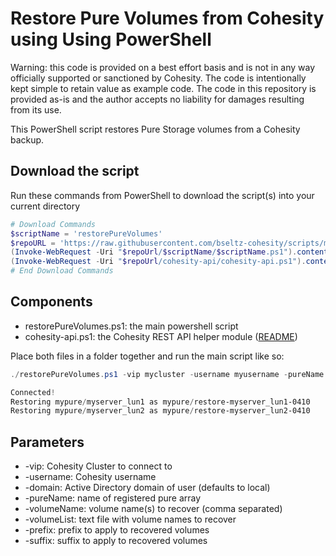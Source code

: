 # Restore Pure Volumes from Cohesity using Using PowerShell

Warning: this code is provided on a best effort basis and is not in any way officially supported or sanctioned by Cohesity. The code is intentionally kept simple to retain value as example code. The code in this repository is provided as-is and the author accepts no liability for damages resulting from its use.

This PowerShell script restores Pure Storage volumes from a Cohesity backup.

## Download the script

Run these commands from PowerShell to download the script(s) into your current directory

```powershell
# Download Commands
$scriptName = 'restorePureVolumes'
$repoURL = 'https://raw.githubusercontent.com/bseltz-cohesity/scripts/master/powershell'
(Invoke-WebRequest -Uri "$repoUrl/$scriptName/$scriptName.ps1").content | Out-File "$scriptName.ps1"; (Get-Content "$scriptName.ps1") | Set-Content "$scriptName.ps1"
(Invoke-WebRequest -Uri "$repoUrl/cohesity-api/cohesity-api.ps1").content | Out-File cohesity-api.ps1; (Get-Content cohesity-api.ps1) | Set-Content cohesity-api.ps1
# End Download Commands
```

## Components

* restorePureVolumes.ps1: the main powershell script
* cohesity-api.ps1: the Cohesity REST API helper module ([README](https://github.com/bseltz-cohesity/scripts/tree/master/powershell/cohesity-api))

Place both files in a folder together and run the main script like so:

```powershell
./restorePureVolumes.ps1 -vip mycluster -username myusername -pureName mypure -volumeName myserver_lun1, myserver_lun2 -prefix 'restore-' -suffix '-0410'

Connected!
Restoring mypure/myserver_lun1 as mypure/restore-myserver_lun1-0410
Restoring mypure/myserver_lun2 as mypure/restore-myserver_lun2-0410
```

## Parameters

* -vip: Cohesity Cluster to connect to
* -username: Cohesity username
* -domain: Active Directory domain of user (defaults to local)
* -pureName: name of registered pure array
* -volumeName: volume name(s) to recover (comma separated)
* -volumeList: text file with volume names to recover
* -prefix: prefix to apply to recovered volumes
* -suffix: suffix to apply to recovered volumes
